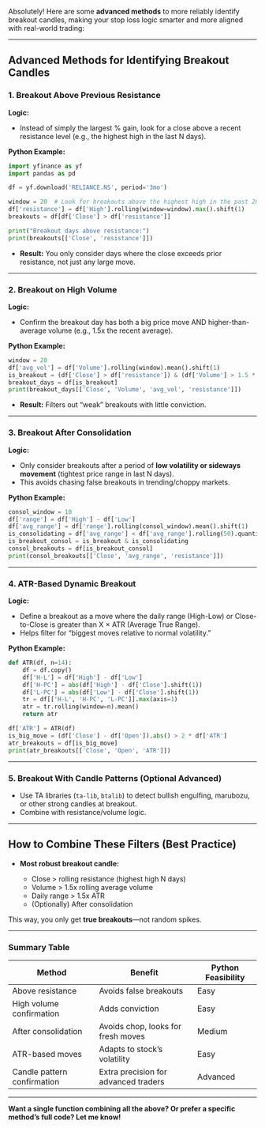 Absolutely! Here are some **advanced methods** to more reliably identify breakout candles, making your stop loss logic smarter and more aligned with real-world trading:

---

## **Advanced Methods for Identifying Breakout Candles**

### **1. Breakout Above Previous Resistance**

**Logic:**

* Instead of simply the largest % gain, look for a close above a recent resistance level (e.g., the highest high in the last N days).

**Python Example:**

```python
import yfinance as yf
import pandas as pd

df = yf.download('RELIANCE.NS', period='3mo')

window = 20  # Look for breakouts above the highest high in the past 20 days
df['resistance'] = df['High'].rolling(window=window).max().shift(1)
breakouts = df[df['Close'] > df['resistance']]

print("Breakout days above resistance:")
print(breakouts[['Close', 'resistance']])
```

* **Result:** You only consider days where the close exceeds prior resistance, not just any large move.

---

### **2. Breakout on High Volume**

**Logic:**

* Confirm the breakout day has both a big price move AND higher-than-average volume (e.g., 1.5x the recent average).

**Python Example:**

```python
window = 20
df['avg_vol'] = df['Volume'].rolling(window).mean().shift(1)
is_breakout = (df['Close'] > df['resistance']) & (df['Volume'] > 1.5 * df['avg_vol'])
breakout_days = df[is_breakout]
print(breakout_days[['Close', 'Volume', 'avg_vol', 'resistance']])
```

* **Result:** Filters out “weak” breakouts with little conviction.

---

### **3. Breakout After Consolidation**

**Logic:**

* Only consider breakouts after a period of **low volatility or sideways movement** (tightest price range in last N days).
* This avoids chasing false breakouts in trending/choppy markets.

**Python Example:**

```python
consol_window = 10
df['range'] = df['High'] - df['Low']
df['avg_range'] = df['range'].rolling(consol_window).mean().shift(1)
is_consolidating = df['avg_range'] < df['avg_range'].rolling(50).quantile(0.3)
is_breakout_consol = is_breakout & is_consolidating
consol_breakouts = df[is_breakout_consol]
print(consol_breakouts[['Close', 'avg_range', 'resistance']])
```

---

### **4. ATR-Based Dynamic Breakout**

**Logic:**

* Define a breakout as a move where the daily range (High-Low) or Close-to-Close is greater than X × ATR (Average True Range).
* Helps filter for “biggest moves relative to normal volatility.”

**Python Example:**

```python
def ATR(df, n=14):
    df = df.copy()
    df['H-L'] = df['High'] - df['Low']
    df['H-PC'] = abs(df['High'] - df['Close'].shift(1))
    df['L-PC'] = abs(df['Low'] - df['Close'].shift(1))
    tr = df[['H-L', 'H-PC', 'L-PC']].max(axis=1)
    atr = tr.rolling(window=n).mean()
    return atr

df['ATR'] = ATR(df)
is_big_move = (df['Close'] - df['Open']).abs() > 2 * df['ATR']
atr_breakouts = df[is_big_move]
print(atr_breakouts[['Close', 'Open', 'ATR']])
```

---

### **5. Breakout With Candle Patterns (Optional Advanced)**

* Use TA libraries (`ta-lib`, `btalib`) to detect bullish engulfing, marubozu, or other strong candles at breakout.
* Combine with resistance/volume logic.

---

## **How to Combine These Filters (Best Practice)**

* **Most robust breakout candle:**

  * Close > rolling resistance (highest high N days)
  * Volume > 1.5x rolling average volume
  * Daily range > 1.5x ATR
  * (Optionally) After consolidation

This way, you only get **true breakouts**—not random spikes.

---

### **Summary Table**

| Method                      | Benefit                              | Python Feasibility |
| --------------------------- | ------------------------------------ | ------------------ |
| Above resistance            | Avoids false breakouts               | Easy               |
| High volume confirmation    | Adds conviction                      | Easy               |
| After consolidation         | Avoids chop, looks for fresh moves   | Medium             |
| ATR-based moves             | Adapts to stock’s volatility         | Easy               |
| Candle pattern confirmation | Extra precision for advanced traders | Advanced           |

---

**Want a single function combining all the above? Or prefer a specific method’s full code? Let me know!**

